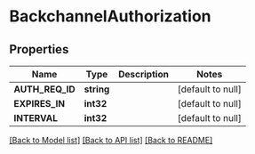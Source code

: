 # BackchannelAuthorization

## Properties
Name | Type | Description | Notes
------------ | ------------- | ------------- | -------------
**AUTH_REQ_ID** | **string** |  | [default to null]
**EXPIRES_IN** | **int32** |  | [default to null]
**INTERVAL** | **int32** |  | [default to null]

[[Back to Model list]](../README.md#documentation-for-models) [[Back to API list]](../README.md#documentation-for-api-endpoints) [[Back to README]](../README.md)

